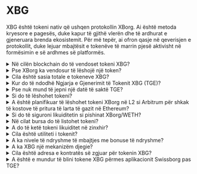 # XBG

XBG është tokeni nativ që ushqen protokollin XBorg. Ai është metoda kryesore e pagesës, duke kapur të gjithë vlerën dhe të ardhurat e gjeneruara brenda ekosistemit. Për më tepër, ai ofron qasje në qeverisjen e protokollit, duke lejuar mbajtësit e tokenëve të marrin pjesë aktivisht në formësimin e së ardhmes së platformës.

<details>

<summary>Në cilën blockchain do të vendoset tokeni XBG?</summary>

Tokeni XBG është planifikuar të vendoset në blockchain-in Ethereum dhe do të lidhet me rrjetin Polygon për të rritur shkallën e shkallëzimit dhe efikasitetin. Shtesë, një alokim i veçantë i tokeneve XBG do të rezervohet për vendosjen në zinxhirin Borg sapo të jetë plotësisht operacional. Ky qasje me shumë zinxhirë siguron akses të gjerë dhe versatilitet për mbajtësit tanë të tokeneve.

</details>

<details>

<summary>Pse XBorg ka vendosur të lëshojë një token?</summary>

XBorg është thellësisht i angazhuar për të nxitur një ekosistem të qendruar në komunitet, dhe vendimi ynë për të lëshuar një token pasqyron këtë angazhim. Ndryshe nga modelet tradicionale korporative që përqendrohen në akumulimin e vlerës bazuar në aksione, të gjitha rrjedhat e parave të gjeneruara brenda ekosistemit tonë ridrejtohen në thesarin e DAO (Organizatës Autonome të Decentralizuar). Ky model lehtëson përfshirjen më të drejtpërdrejtë të komunitetit dhe i rreshton interesat më efektivisht.

Duke prezantuar tokenin XBG, ne krijojmë një ekonomi brenda-protokollit ku tokeni shërben si mjeti kryesor i transaksionit. Ky lëvizje tregon një ndryshim drejt një modeli më pjesëmarrës, të drejtuar nga komuniteti, ku çdo anëtar ka një fjalë në drejtimin e platformës dhe ndan në suksesin e saj. Është një qasje inovative që nënvizon besimin tonë në potencialin transformues të rrjeteve të decentralizuara.

</details>

<details>

<summary>Cila është sasia totale e tokeneve XBG?</summary>

Sasia maksimale e tokeneve XBG është caktuar në 1,000,000,000 (1 miliard).

</details>

<details>

<summary>Kur do të ndodhë Ngjarja e Gjenerimit të Tokenit XBG (TGE)?</summary>

TGE nuk është ende shpallur, por me shumë mundësi do të ndodhë deri në Q2 2024.

</details>

<details>

<summary>Pse nuk mund të jepni një datë të saktë TGE?</summary>

Si ekip, ne besojmë se perspektiva e kriptove drejt Q2 2024 dhe afër përgjysmimit të Bitcoin do të jetë pozitive. Ekipi XBorg aktualisht është duke u angazhuar në bisedime me bursa të nivelit të lartë, të cilat kanë një peshë të konsiderueshme në përcaktimin e kohës ideale për listimin e tokenit. Është e rëndësishme të theksohet se lëshimi i një tokeni gjatë periudhave të likuiditetit të pasigurt dhe interesit në monedhat alternative mund të paraqesë një rrezik.

Gjithashtu, ne njohim se vlera e një tokeni qëndron në forcën e ekosistemit në të cilin ai operon. Prandaj, qëllimi ynë është të kultivojmë një bazë përdoruesish prej të paktën 100,000 para se të lëshojmë tokenin.

Duke parë përpara, ekipi ynë është optimist për potencialin e tregut të kriptove drejt Q2 2024, veçanërisht në dritën e përgjysmimeve të ardhshme të Bitcoin.

</details>

<details>

<summary>Si do të lëshohet tokeni?</summary>

Ne planifikojmë të lëshojmë tokenin përmes një Pishine të Balancuar të Nxitjes së Likuiditetit. Ju lutemi vini re se kjo mund të ndryshojë për shkak të kërkesave të bursës dhe kushteve të tregut.

</details>

<details>

<summary>A është planifikuar të lëshohet tokeni XBorg në L2 si Arbitrum për shkak të kostove të pritura të larta të gazit në Ethereum?</summary>

Po, tokeni do të lëshohet në ETH si tregu kryesor dhe do të lidhet në Polygon dhe, në fund, në L2 të tjera.

</details>

<details>

<summary>Si do të siguroni likuiditetin si pishinat XBorg/WETH?</summary>

5% e kapitalit të raundit të farës dhe një pjesë e kuptimshme e shitjes publike do të vendosen si likuiditet në AMM-të.

</details>

<details>

<summary>Në cilat bursa do të listohet tokeni?</summary>

Ne jemi duke u marrë me diskutime me palët e mëposhtme.

_Bursat e nivelit 1:_

* Binance
* Coinbase

_dhe bursat e nivelit 2:_

* Kraken
* OKX
* ByBit
* Kucoin

Ndërsa disa diskutime kanë avancuar më shumë se të tjerat, ne nuk jemi në gjendje të konfirmojmë ndonjë listim në bursë për shkak të ekzistencës së marrëveshjeve të moszbulimit që rrethojnë disa diskutime.

</details>

<details>

<summary>A do të ketë tokeni likuiditet në zinxhir?</summary>

Po, një pishinë uniswap në rrjetin Ethereum (quickswap për Polygon) do të bëhet e disponueshme dhe XBorg do të mbjellë likuiditetin fillestar. Ne do të nxisim më tej ofrimin e likuiditetit nga palët e treta me shpërblime LP. 5% e kapitalit të raundit të farës dhe një pjesë e kuptimshme e shitjes publike do të vendosen si likuiditet në AMM-të.

</details>

<details>

<summary>Cila është utiliteti i tokenit?</summary>

Tokeni XBG luan një rol jetik në rrjet, duke shërbyer si mjeti kryesor i pagesës, qeverisjes dhe nxitjeve të protokollit.

**Pagesat brenda aplikacionit & Tarifat e Platformës**

XBG është metoda kryesore e pagesës dhe transaksioneve në të gjithë protokollin, i cili është i nënshtruar disa tarifave. Për përdoruesit e Web2 që preferojnë pagesën në fiat, XBorg blen ekuivalentin e tokeneve XBG në tregun e hapur. Lista e tarifave të mbledhura përmes protokollit mund të gjendet në slajdin: Qëndrueshmëria e Protokollit & Të Ardhurat. Këto tarifa ngarkohen në XBG.

**Qeverisja**

Tokeni XBG përdoret për veprime qeverisëse në DAO-n XBorg pas Ngjarjes së Gjenerimit të Tokenit. Mbajtësit e tokeneve XBG kanë aftësinë të votojnë për vendime kyçe në lidhje me zhvillimin e protokollit.

**Staking**

50% e tarifave dhe të ardhurave të paguara në XBG janë të destinuara për pishinën e shpërblimeve të staking. Sasia e shpërblimeve të staking që pranohen përcaktohet nga kohëzgjatja e periudhës së bllokimit dhe statusi i individit brenda protokollit.

**Qasja në Protokoll**

Disa funksionalitete dhe utilitete të protokollit janë të nënshtruar kufizimeve të qasjes bazuar në sasinë e XBG të mbajtur dhe statusin e përdoruesit brenda protokollit.

</details>

<details>

<summary>A ka nivele të ndryshme të mbajtjes me bonuse të ndryshme?</summary>

Aktualisht, posedimi i tokeneve XBG nuk jep ndonjë nivel të veçantë; megjithatë, duhet të theksohet se qasja në disa karakteristika do të jetë e bazuar në sasinë e XBG të mbajtur në posedim.

</details>

<details>

<summary>A ka XBG një mekanizëm djegie?</summary>

Aktualisht, 50% e të ardhurave janë të alokuara për rendimentin e staking ndërsa pjesa tjetër është e alokuar për thesarin. Qeverisja mund të vendosë ndarjen e saktë të të ardhurave dhe të alokojë një pjesë për një mekanizëm djegie.

</details>

<details>

<summary>Cila është adresa e kontratës së zgjuar për tokenin XBG?</summary>

Kontrata e tokenit XBG nuk është vendosur ende në testnet ose mainnet. Prandaj, nuk ka adresa të disponueshme të kontratës.

</details>

<details>

<summary>A është e mundur të blini tokene XBG përmes aplikacionit Swissborg pas TGE?</summary>

Është shumë e mundshme. Për të qenë i listuar në SwissBorg, tokeni XBG duhet të jetë i listuar në Kraken, Binance ose LBank.

</details>